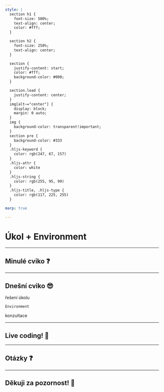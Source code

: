 ```yaml
---
style: |
  section h1 {
  	font-size: 500%;
  	text-align: center;
  	color: #fff;
  }

  section h2 {
  	font-size: 250%;
  	text-align: center;
  }

  section {
  	justify-content: start;
  	color: #fff;
  	background-color: #000;
  }

  section.lead {
  	justify-content: center;
  }
  img[alt~="center"] {
    display: block;
    margin: 0 auto;
  }
  img {
    background-color: transparent!important;
  }
  section pre {
    background-color: #333
  }
  .hljs-keyword {
    color: rgb(247, 67, 157)
  }
  .hljs-attr {
    color: white
  }
  .hljs-string {
    color: rgb(255, 95, 99)
  }
  .hljs-title, .hljs-type {
    color: rgb(117, 225, 255)
  }

marp: true

---
```


<!-- _class: lead -->

# Úkol + Environment

---

<!-- _class: lead -->

## Minulé cviko :question:

---

## Dnešní cviko 😎

řešení úkolu

`Environment`

konzultace

---

<!-- _class: lead -->

## Live coding! :tada:

---

<!-- _class: lead -->

## Otázky :question:

---

<!-- _class: lead -->

## Děkuji za pozornost! 🙌
